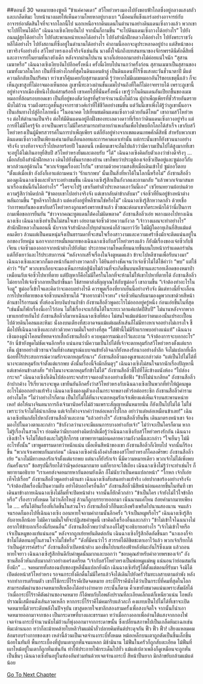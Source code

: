 ##ตอนที่ 30 จดหมายของซูหลี
“ข้าแค่คาดเดา” สวีโหย่วหรงมองไปยังขอบฟ้าไกลซึ่งอยู่กลางแสงสลัวและเกล็ดหิมะ ใบหน้านางเผยให้เห็นความโหยหาอยู่บางเบา “เมื่อคนที่แข็งแกร่งอย่างอาจารย์กับอาจารย์อาตัดสินใจที่จะจากโลกนี้ไป นอกเหนือจากดินแดนในตำนานอย่างดินแดนเซิ่งกวงแล้ว พวกเขาจะไปที่ไหนได้อีก”
เฉินฉางเซิงเงียบงันไป จากนั้นก็ถามขึ้น “จะไปดินแดนเซิ่งกวงได้อย่างไร”
ไปยังถนนฝูสุยได้อย่างไร ไปยังสะพานหน่ายเหอได้อย่างไร ไปยังสำนักฝึกหลวงได้อย่างไร ไปยังพระราชวังหลีได้อย่างไร ไปยังสถานที่ซึ่งอยู่ในตำนานได้อย่างไร
คำถามนี้ออกจะดูประหลาดอยู่บ้าง แต่สีหน้าของเขาจริงจังอย่างยิ่ง
สวีโหย่วหรงเองก็จริงจังเช่นกัน นางตั้งใจนึกถึงบทสนทนาของจักรพรรดินีศักดิ์สิทธิ์และอาจารย์ในยามที่นางยังเด็ก
หลังจากผ่านไปนาน นางก็เอ่ยออกมาอย่างไม่ค่อยแน่ใจนัก “สุสานเมฆาหรือ”
เฉินฉางเซิงเงียบงันไปอีกครั้งหนึ่ง ครั้งนี้เงียบไปนานกว่าครั้งก่อน
สุสานเมฆาเป็นสุสานของเมฆทั้งมวลในโลก เป็นที่ซึ่งห่างไกลที่สุดในดินแดนต้าลู่ เป็นดินแดนที่ไร้ซึ่งแสงตะวันชั่วนาตาปี มีแต่ความลึกลับเป็นปริศนา ทว่าเขาก็คุ้นเคยกับสุสานเมฆาดี รู้ว่าหากไม่มีเมฆหมอกอันไร้ขอบเขตุนี้แล้ว ก็จะเห็นภูเขาสูงที่ไม่อาจมองเห็นยอด ภูเขานี้ทะลวงผ่านชั้นเมฆไปจนถึงที่ใดก็ไม่อาจทราบได้ เพราะภูเขานี้อยู่ห่างจากเมืองซีหนิงไปแค่สามร้อยลี้ เขาเคยไปที่นั่นครั้งหนึ่ง เขารู้ว่าในดินแดนอันเปียกชื้นของเมฆหมอกที่ล้อมรอบยอดเขา เป็นที่อยู่ของสัตว์อสูรที่ดุร้ายจำนวนนับไม่ถ้วน ผู้บำเพ็ญเพียรที่ชั่วร้ายอันตรายนับไม่ถ้วน รวมถึงตระกูลชั้นสูงจากราชวงศ์เก่าที่ใช้ชีวิตอย่างขมขื่น
แต่วันนี้เขาเพิ่งได้รู้ว่าภูเขานั้นอาจเป็นเส้นทางไปสู่อีกโลกหนึ่ง
“ในอนาคต ไปเยี่ยมชมดินแดนเซิ่งกวงด้วยกันดีไหม” เขาถามสวีโหย่วหรง
ต่อให้ตำนานเป็นจริง ต่อให้มีดินแดนอยู่อีกฝั่งของทะเลดวงดาวที่เรียกว่าดินแดนเซิ่งกวงอยู่จริง แต่การที่ไม่มีใครรู้จัก อาจเป็นเพราะไม่มีใครสามารถทำลายกำแพงกั้นเพื่อไปพบอีกโลกได้สำเร็จ เขากับสวีโหย่วหรงเป็นผู้มีพรสวรรค์ในการบำเพ็ญเพียร แต่ก็ยังอยู่ห่างจากเขตแดนเทพศักดิ์สิทธิ์ สำหรับพวกเขา ดินแดนเซิ่งกวงเป็นเพียงแค่นามอันเลื่อนลอยและการคาดเดาเท่านั้น แต่กระนั้นเขาก็ยังชวนนางอย่างจริงจัง บางทีอาจจะเร็วไปหลายร้อยปี
ในตอนนี้ เหมือนเขาจะลืมไปแล้วว่ามีความเป็นไปได้สูงมากที่เขาจะอยู่ได้ไม่เกินอายุยี่สิบปี
สวีโหย่วหรงยิ้มและตอบรับ “ได้”
เฉินฉางเซิงคิดกับตัวเองว่าช่างดีจริงๆ
...
เมื่อกลับถึงสำนักฝึกหลวง เดินไปยังชั้นแรกของบ้าน เขาก็พบว่าประตูต้องเจ๋อซิ่วเปิดอยู่และซูม่ออวี่กับพวกล้วนอยู่ด้านใน
“พวกเจ้าพูดเรื่องอะไรกัน” เขาถามด้วยความสงสัยเมื่อเดินเข้าไป
ซูม่ออวี่ตอบ “ตั้งแต่เมื่อเช้า ถังถังก็เอาแต่ถามคนว่า ‘รักแรกพบ’ นั้นเป็นสิ่งที่หาได้ในโลกนี้หรือไม่”
ถังซานสือลิ่วมองดูเฉินฉางเซิงและหัวเราะอย่างขมขื่น
เฉินฉางเซิงรู้สึกเป็นกังวลและถามกลับ “แล้วพวกเจ้ามาสนทนาเรื่องเช่นนี้กันได้อย่างไร”
“ใครจะไปรู้ เขาเริ่มทำตัวประหลาดเอาวันนี้เอง” เซวียนหยวนผ้อบ่นด้วยความรู้สึกว่าผิดปกติ “ข้าตอบเขาไปอย่างจริงจัง แต่เขากลับด่าข้ากลับมา”
เจ๋อซิ่วที่ยืนอยู่ข้างหน้าต่างพลันถามขึ้น “ซูหลีจากไปแล้ว แต่คงยังอยู่ที่หลีซานใช่หรือไม่”
เฉินฉางเซิงรู้สึกหวาดกลัว ด้วยเชื่อว่าการพบกันของเขากับสวีโหย่วหรงถูกแพร่งพรายเข้าแล้ว ชั่วขณะต่อมาเขาก็ตระหนักได้ว่านี่เป็นการถามเพื่อขอการยืนยัน
“ข่าวจากคณะทูตแดนใต้คงไม่ผิดพลาด”
ถังซานสือลิ่วเอ่ย พลางมองไปทางเฉินฉางเซิง
เฉินฉางเซิงทำเป็นไม่สนใจเขา เอ่ยถามเจ๋อซิ่วด้วยความกังวล “เจ้าวางแผนจะทำอย่างไร”
สำนักฝึกหลวงในตอนนี้ นับจากเจ้าสำนักลงไปทุกตำแหน่งก็ล้วนเยาว์วัย ไม่มีผู้ใดอายุเกินยี่สิบแม้แต่คนเดียว ล้วนแต่เป็นคนหนุ่มจึงเป็นธรรมดาที่จะสนใจเรื่องสาวงามและความเศร้าซึ่งมักจะติดแน่นอยู่ในอกของวัยหนุ่ม นอกจากการหมั้นหมายของเฉินฉางเซิงกับสวีโหย่วหรงแล้ว ก็ยังมีเรื่องของเจ๋อซิ่วกับชีเจียน
เจ๋อซิ่วมองออกจากหน้าต่างไปยังหิมะ ประกายความโหดเหี้ยมฉายขึ้นบนใบหน้ากรำแดดกรำฝนแต่ก็ยังเยาว์และไร้ประสบการณ์
“หลังจากเสร็จเรื่องในจิงตูหมดแล้ว ข้าจะไปหลีซานเพื่อรับนางมา”
เฉินฉางเซิงและพวกก็มองหน้ากันอย่างหวาดกลัว ได้ยินอย่างชัดเจนว่าเจ๋อซิ่วไม่ได้ใช้คำว่า “พบ” แต่ใช้คำว่า “รับ”
พวกเขาเกือบจะมองเห็นการต่อสู้นับไม่ถ้วนที่จะเกิดขึ้นบนหลีซานและรอยเลือดของหมาป่า
เหมือนกับเจ๋อซิ่วไปหาที่ตาย แต่ปัญหาก็คือไม่มีใครในโลกที่จะห้ามไม่ให้เขาไปหาที่ตายได้
ถังซานสือลิ่วไม่อยากให้เจ๋อซิ่วกลายเป็นบ้าขึ้นมา ใช้สายตาส่งสัญญาณให้กับซูม่ออวี่ เขาถามขึ้น “เจ้าต้องทำอะไรในจิงตู”
ซูม่ออวี่เข้าใจและคิดว่าจะตอบอย่างไรดี ควรพูดเรื่องที่ยากเย็นนี้อย่างจริงจัง มีแต่ทางนี้ที่จะเลื่อนการไปหาที่ตายของเจ๋อซิ่วบนหลีซานได้
“ข้าอยากฆ่าโจวทง” เจ๋อซิ่วหันกลับมามองดูพวกเขาด้วยสีหน้าด้านชาไร้อารมณ์
ทั้งห้องเงียบงันปานป่าช้า
ถังซานสือลิ่วพูดอะไรไม่ออกอยู่ครู่หนึ่ง ก่อนเอ่ยขึ้นในที่สุด “เช่นนั้นก็พักเรื่องนี้เอาไว้ก่อน ไม่ใช่เรื่องจะแก้กันได้ในระยะเวลาแค่แปดปีสิบปี”
ไม่นานหลังจากพวกเขาแยกย้ายกันไป ถังซานสือลิ่วก็มาหาเฉินฉางเซิงที่ห้อง ไม่สนใจแม้แต่น้อยว่าตนเองนั้นเปรอะเปื้อนไปด้วยดินโคลนและหิมะ นั่งลงบนเตียงที่สะอาดจนแม้แต่ผมสักเส้นก็ไม่มีทางหาเจออย่างไม่เกรงใจ ชี้มือไปที่เฉินฉางเซิงและกล่าวด้วยความมั่นใจอย่างที่สุด “ใต้ฟ้านี้ไม่มีรักแรกพบอย่างแน่แท้”
เฉินฉางเซิงมองดูน้ำโคลนที่หยดจากเสื้อถังซานสือลิ่ว ควบคุมอารมณ์เอาไว้และถาม “เจ้าต้องการจะบอกอะไร”
“อ้า นี่ข้ายังพูดไม่ชัดเจนอีกหรือ แน่นอนว่ามีความเป็นไปได้ที่เจ้าจะตกหลุมรักสวีโหย่วหรงตั้งแต่แรกเห็น ผู้ชายอย่างชิวซานจวินที่ช่างสมบูรณ์แบบจนข้ายังอิจฉาก็ยังหลงรักนางอย่างล้ำลึก จึงไม่แปลกที่เด็กน้อยที่ไร้ประสบการณ์ความรักจะตกหลุมรักนาง”
ถังซานสือลิ่วมองดูเขาและกล่าวต่อ “แต่เป็นไปไม่ได้ที่นางจะตกหลุมรักเจ้าตั้งแต่แรกพบ ดังนั้นเรื่องนี้จึงมีกลิ่นตุๆ”
เฉินฉางเซิงไม่สนใจมากนักเรื่องปัญหานี้แต่เขาค่อนข้างสงสัย “ทำไมนางจะตกหลุมรักข้าไม่ได้”
ถังซานสือลิ่วชี้ไปที่โต๊ะข้างผนังห้อง “ไปส่องกระจก”
เฉินฉางเซิงก็เดินไปส่องกระจกสำรวจมองตัวเองอย่างเชื่อฟัง “ข้าก็ไม่น่าเกลียด”
ถังซานสือลิ่วอ้าปากค้าง ไร้เรี่ยวแรงจะพูด
เขายืนยันอีกครั้งว่าสวีโหย่วหรงกับเฉินฉางเซิงเป็นพวกที่ทำให้ผู้คนพูดอะไรไม่ออกอย่างแท้จริง
เฉินฉางเซิงมองดูตัวเองในกระจกพลางหัวร่อต่อกระซิก
ถังซานสือลิ่วคำรามอย่างโมโห “ไม่ว่าอย่างไรก็ตาม เป็นไปไม่ได้ที่นางจะตกหลุมรักเจ้าเพียงแค่เห็นเจ้าบนสะพานหน่ายเหอ! ต่อให้นางจินตนาการถึงเจ้ามานับครั้งไม่ถ้วนเพราะสัญญาหมั้นหมายนั่น ก็ยังเป็นไปไม่ได้ ไม่ใช่เพราะว่าเจ้าไม่ได้น่าเกลียด แต่เจ้าก็ห่างจากคำว่าหล่อเหลาไปไกล อย่าว่าแต่หล่อเหมือนข้าเลย!”
เฉินฉางเซิงหันกลับไปหาถังซานสือลิ่วและถาม “แล้วอย่างไร”
ถังซานสือลิ่วยืนขึ้น เดินมาตรงหน้าเขา จ้องมองไปในดวงตาและกล่าว “ข้ากังวลว่านางจะมีแผนการบางอย่างกับเจ้า”
ไม่ว่าจะเป็นใครก็ตาม หากไม่รู้เรื่องในสวนโจว ย่อมคิดว่ามีบางอย่างผิดปกติเมื่อรู้ว่าเฉินฉางเซิงกับสวีโหย่วหรงรักกัน
เฉินฉางเซิงเข้าใจ จึงไม่โต้แย้งและไม่รู้สึกโกรธ เขาพยายามผ่อนคลายความกังวลนี้และกล่าว “ใจเย็นๆ ไม่มีอะไรทั้งนั้น”
เขาพูดธรรมดาทว่าหนักแน่น
เมื่อเห็นสีหน้าของเขา ถังซานสือลิ่วก็เงียบไป จากนั้นก็ร้องขึ้น “พวกเจ้าเคยพบกันมาก่อน”
เฉินฉางเซิงคำนึงถึงคำสั่งของสวีโหย่วหรงก็โคลงศีรษะ
ถังซานสือลิ่วเย้ย “นางไม่มีทางหลงรักเจ้าตั้งแต่แรกพบ แต่นางก็ยังรักเจ้า นี่มีความหมายเดียว พวกเจ้าไม่ได้เพิ่งพบกันครั้งแรก”
ข้อสรุปนี้เรียกได้ว่ามีจุดอ่อนมากมาย แต่ก็ยากจะโต้เถียง เฉินฉางเซิงไม่รู้ว่าจะทำเช่นไร ก็พยายามอธิบาย “เราเคยส่งจดหมายหากันตอนยังเด็ก ก็ไม่นับว่าเป็นคนแปลกหน้า”
“โกหก เจ้าก็เอ่ยเท็จไปเรื่อย” ถังซานสือลิ่วพูดอย่างด้านชา
เฉินฉางเซิงสับสนอย่างแท้จริง เอ่ยปากขอร้องอย่างจริงจัง “เจ้าต้องปิดเรื่องนี้เป็นความลับ อย่าได้บอกใครอื่นอีก”
ถังซานสือลิ่วมีสีหน้าผ่อนคลายขึ้นในทันที เขาเดินมาข้างกายเฉินฉางเซิงไม่ลืมที่จะปิดหน้าต่าง จากนั้นก็ยักคิ้วกล่าว “ข้าเป็นใคร เจ้ายังไม่ไว้ใจข้าอีกหรือ”
เรื่องราวทั้งหมด ไม่ว่าเล็กใหญ่ ล้วนก็ถูกบรรยายออกมา เนิ่นนานแค่ไหน ถ้อยคำมากมายเพียงใด ....
ครั้นได้ยินเรื่องที่เกิดขึ้นในสวนโจว ถังซานสือลิ่วก็ยืนตะลึงพรึงเพริดไปนานสองนาน
จนแล้วจนรอดก็มองไปที่เฉินฉางเซิง ถอนหายใจถามคำถามนั้นอีกครั้ง “เจ้าเป็นหมูหรือไร”
เฉินฉางเซิงรู้สึกอับอายเล็กน้อย ไม่มีความมั่นใจที่จะปฏิเสธคำพูดนี้ เขาคิดถึงเรื่องอื่นและกล่าว “ข้าไม่เข้าใจไฉนนางไม่อยากให้ข้าบอกเรื่องนี้กับคนอื่น”
ถังซานสือลิ่วพบว่าตัวเองก็ไม่รู้จะอธิบายอย่างไร “เจ้าไม่เข้าใจหรือ เจ้าเป็นหมูของแท้แน่นอน”
หลังจากถูกเย้ยหยันติดต่อกัน เฉินฉางเซิงก็รู้สึกอึดอัดขึ้นมา “นางเองก็จำข้าไม่ได้ตอนอยู่ในสวนโจวไม่ใช่หรือ”
“ดังที่มีคนว่าไว้ สวรรค์ได้ลิขิตชะตาเอาไว้แล้ว พวกเจ้าเรียกได้ว่าเป็นคู่สวรรค์สร้าง”
ถังซานสือลิ่วเปิดหน้าต่าง มองขึ้นไปบนท้องฟ้าหลังหิมะอันไร้ซึ่งเมฆ แล้วถอนหายใจยาว
เฉินฉางเซิงรู้สึกยินดีกับคำพูดนั้นมากและบอกว่า “ขอบคุณสำหรับคำอวยพรของเจ้า”
ถังซานสือลิ่วหันกลับมากล่าวอย่างเคร่งเครียด “เจ้ากับสวีโหย่วหรงเป็นพ่อหมูแม่หมู แน่นอนว่าย่อมสมกันยิ่งนัก”
…
จดหมายทั้งสองฉบับของซูหลีนั้นแปลกยิ่งนัก เฉินฉางเซิงรับรู้ได้ตั้งแต่ตอนที่รับมา จึงมิได้เปิดต่อหน้าสวีโหย่วหรง รอจนกระทั่งดึกดื่นไม่มีใครแล้วจึงได้เดินไปยังครัวริมทะเลสาบตามลำพัง หลังจากทำการเตรียมตัว เขาก็ใช้กระบี่ไร้ราคีเปิดจดหมาย
กระบี่ไร้ราคีนับได้ว่าเป็นกระบี่ที่คมที่สุดในโลก สามารถตัดผ่านซองจดหมายสีเหลืองได้อย่างง่ายดาย
กระนั้นก็ตาม คิ้วเขายังขมวดแน่นเพราะสัมผัสได้ว่าเมื่อกระบี่ไร้ราคีตัดผ่านซองจดหมาย ก็ได้พบกับไอพลังปราณที่ละเอียดเล็กแต่ก็เหนียวแน่น ไอพลังปราณนี้เสมือนดั่งเส้นลวดเหล็ก หากกระบี่ไร้ราคีไม่คมกริบแล้วละก็ คงแทบเป็นไปไม่ได้ที่เขาจะเปิดจดหมายนี้ด้วยระดับพลังในปัจจุบัน
เขาสูดหายใจเขาลึกสองสามครั้งเพื่อสงบจิตใจ จากนั้นก็นำเอาจดหมายออกมาจากซอง
เป็นกระดาษที่บางและธรรมดา ทว่าเมื่อกางออกเพื่ออ่านใต้แสงจากกองไฟ เจตจำนงกระบี่จำนวนนับไม่ถ้วนก็พุ่งออกมาจากกระดาษนั้น ซึ่งเปลี่ยนสภาพไปเป็นเกล็ดหิมะเฉกเช่นหิมะด้านนอก ทว่าก็ละม้ายคล้ายใบหลิวริมแม่น้ำลั่วปลายคิมหันต์ประดุจกัน
ฟิ้ว ฟิ้ว ฟิ้ว! เสียงแหลมคมล้อมรอบร่างกายของเขา
เหล่านี้ล้วนเป็นเจตจำนงกระบี่ทั้งหมด หม้อเหล็กบนเตาถูกตัดเป็นชิ้นเล็กชิ้นน้อยในทันที พื้นกระเบื้องที่ปูบนเตาถูกหั่นจนแหลก มิช้ามินาน ไม้ฟืนในครัวก็ถูกสับละเอียด ไม้ฟืนที่เผาไหม้อยู่ในเตาก็ถูกหั่นเช่นกัน ทำให้ประกายไฟกระเด็นไปทั่ว แม้แต่เปลวเพลิงก็ดูเหมือนจะถูกหั่นเป็นชิ้นๆ
เฉินฉางเซิงยืนอยู่ในห้องอันท่วมท้นด้วยเจตจำนงกระบี่ สีหน้าปั้นยาก มิกล้าขยับกล้ามแม้แต่น้อย


[Go To Next Chapter]( ./540.md)